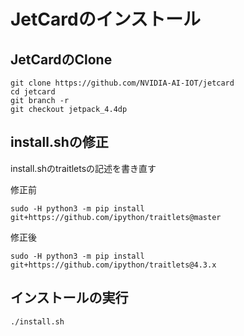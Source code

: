 # JetCardのインストール


## JetCardのClone

```
git clone https://github.com/NVIDIA-AI-IOT/jetcard
cd jetcard
git branch -r
git checkout jetpack_4.4dp
```

## install.shの修正

install.shのtraitletsの記述を書き直す


修正前
```
sudo -H python3 -m pip install git+https://github.com/ipython/traitlets@master
```

修正後
```
sudo -H python3 -m pip install git+https://github.com/ipython/traitlets@4.3.x
```

## インストールの実行

```
./install.sh 
```